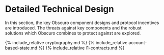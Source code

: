# Detailed Technical Design
In this section, the key Obscuro component designs and protocol incentives are introduced. The threats against key components and the robust solutions which Obscuro combines to protect against are explored.

{% include_relative cryptography.md %}
{% include_relative account-based-state.md %}
{% include_relative l1-contracts.md %}
